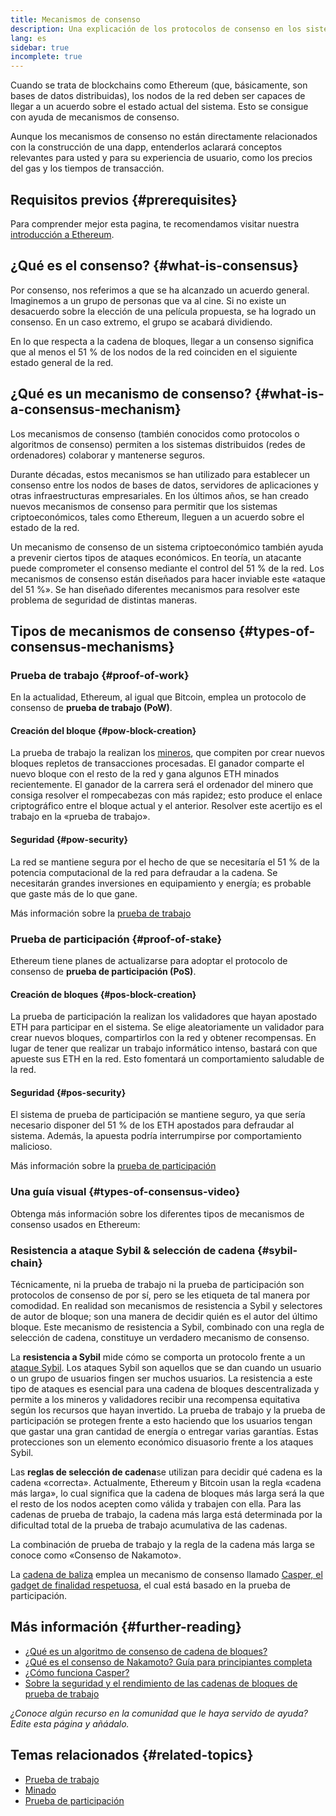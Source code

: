 ```yaml
---
title: Mecanismos de consenso
description: Una explicación de los protocolos de consenso en los sistemas distribuidos y de su función en Ethereum.
lang: es
sidebar: true
incomplete: true
---
```


Cuando se trata de blockchains como Ethereum (que, básicamente, son bases de datos distribuidas), los nodos de la red deben ser capaces de llegar a un acuerdo sobre el estado actual del sistema. Esto se consigue con ayuda de mecanismos de consenso.

Aunque los mecanismos de consenso no están directamente relacionados con la construcción de una dapp, entenderlos aclarará conceptos relevantes para usted y para su experiencia de usuario, como los precios del gas y los tiempos de transacción.

## Requisitos previos {#prerequisites}

Para comprender mejor esta pagina, te recomendamos visitar nuestra [introducción a Ethereum](/developers/docs/intro-to-ethereum/).

## ¿Qué es el consenso? {#what-is-consensus}

Por consenso, nos referimos a que se ha alcanzado un acuerdo general. Imaginemos a un grupo de personas que va al cine. Si no existe un desacuerdo sobre la elección de una película propuesta, se ha logrado un consenso. En un caso extremo, el grupo se acabará dividiendo.

En lo que respecta a la cadena de bloques, llegar a un consenso significa que al menos el 51 % de los nodos de la red coinciden en el siguiente estado general de la red.

## ¿Qué es un mecanismo de consenso? {#what-is-a-consensus-mechanism}

Los mecanismos de consenso (también conocidos como protocolos o algoritmos de consenso) permiten a los sistemas distribuidos (redes de ordenadores) colaborar y mantenerse seguros.

Durante décadas, estos mecanismos se han utilizado para establecer un consenso entre los nodos de bases de datos, servidores de aplicaciones y otras infraestructuras empresariales. En los últimos años, se han creado nuevos mecanismos de consenso para permitir que los sistemas criptoeconómicos, tales como Ethereum, lleguen a un acuerdo sobre el estado de la red.

Un mecanismo de consenso de un sistema criptoeconómico también ayuda a prevenir ciertos tipos de ataques económicos. En teoría, un atacante puede comprometer el consenso mediante el control del 51 % de la red. Los mecanismos de consenso están diseñados para hacer inviable este «ataque del 51 %». Se han diseñado diferentes mecanismos para resolver este problema de seguridad de distintas maneras.

<YouTube id="dylgwcPH4EA" />

## Tipos de mecanismos de consenso {#types-of-consensus-mechanisms}

### Prueba de trabajo {#proof-of-work}

En la actualidad, Ethereum, al igual que Bitcoin, emplea un protocolo de consenso de **prueba de trabajo (PoW)**.

#### Creación del bloque {#pow-block-creation}

La prueba de trabajo la realizan los [mineros](/developers/docs/consensus-mechanisms/pow/mining/), que compiten por crear nuevos bloques repletos de transacciones procesadas. El ganador comparte el nuevo bloque con el resto de la red y gana algunos ETH minados recientemente. El ganador de la carrera será el ordenador del minero que consiga resolver el rompecabezas con más rapidez; esto produce el enlace criptográfico entre el bloque actual y el anterior. Resolver este acertijo es el trabajo en la «prueba de trabajo».

#### Seguridad {#pow-security}

La red se mantiene segura por el hecho de que se necesitaría el 51 % de la potencia computacional de la red para defraudar a la cadena. Se necesitarán grandes inversiones en equipamiento y energía; es probable que gaste más de lo que gane.

Más información sobre la [prueba de trabajo](/developers/docs/consensus-mechanisms/pow/)

### Prueba de participación {#proof-of-stake}

Ethereum tiene planes de actualizarse para adoptar el protocolo de consenso de **prueba de participación (PoS)**.

#### Creación de bloques {#pos-block-creation}

La prueba de participación la realizan los validadores que hayan apostado ETH para participar en el sistema. Se elige aleatoriamente un validador para crear nuevos bloques, compartirlos con la red y obtener recompensas. En lugar de tener que realizar un trabajo informático intenso, bastará con que apueste sus ETH en la red. Esto fomentará un comportamiento saludable de la red.

#### Seguridad {#pos-security}

El sistema de prueba de participación se mantiene seguro, ya que sería necesario disponer del 51 % de los ETH apostados para defraudar al sistema. Además, la apuesta podría interrumpirse por comportamiento malicioso.

Más información sobre la [prueba de participación](developers/docs/consensus-mechanisms/pos/)

### Una guía visual {#types-of-consensus-video}

Obtenga más información sobre los diferentes tipos de mecanismos de consenso usados en Ethereum:

<YouTube id="ojxfbN78WFQ" />

### Resistencia a ataque Sybil & selección de cadena {#sybil-chain}

Técnicamente, ni la prueba de trabajo ni la prueba de participación son protocolos de consenso de por sí, pero se les etiqueta de tal manera por comodidad. En realidad son mecanismos de resistencia a Sybil y selectores de autor de bloque; son una manera de decidir quién es el autor del último bloque. Este mecanismo de resistencia a Sybil, combinado con una regla de selección de cadena, constituye un verdadero mecanismo de consenso.

La **resistencia a Sybil** mide cómo se comporta un protocolo frente a un [ataque Sybil](https://wikipedia.org/wiki/Sybil_attack). Los ataques Sybil son aquellos que se dan cuando un usuario o un grupo de usuarios fingen ser muchos usuarios. La resistencia a este tipo de ataques es esencial para una cadena de bloques descentralizada y permite a los mineros y validadores recibir una recompensa equitativa según los recursos que hayan invertido. La prueba de trabajo y la prueba de participación se protegen frente a esto haciendo que los usuarios tengan que gastar una gran cantidad de energía o entregar varias garantías. Estas protecciones son un elemento económico disuasorio frente a los ataques Sybil.

Las **reglas de selección de cadena**se utilizan para decidir qué cadena es la cadena «correcta». Actualmente, Ethereum y Bitcoin usan la regla «cadena más larga», lo cual significa que la cadena de bloques más larga será la que el resto de los nodos acepten como válida y trabajen con ella. Para las cadenas de prueba de trabajo, la cadena más larga está determinada por la dificultad total de la prueba de trabajo acumulativa de las cadenas.

La combinación de prueba de trabajo y la regla de la cadena más larga se conoce como «Consenso de Nakamoto».

La [cadena de baliza](/upgrades/beacon-chain/) emplea un mecanismo de consenso llamado [Casper, el gadget de finalidad respetuosa](https://arxiv.org/abs/1710.09437), el cual está basado en la prueba de participación.

## Más información {#further-reading}

- [¿Qué es un algoritmo de consenso de cadena de bloques?](https://academy.binance.com/en/articles/what-is-a-blockchain-consensus-algorithm)
- [¿Qué es el consenso de Nakamoto? Guía para principiantes completa](https://blockonomi.com/nakamoto-consensus/)
- [¿Cómo funciona Casper?](https://medium.com/unitychain/intro-to-casper-ffg-9ed944d98b2d)
- [Sobre la seguridad y el rendimiento de las cadenas de bloques de prueba de trabajo](https://eprint.iacr.org/2016/555.pdf)

_¿Conoce algún recurso en la comunidad que le haya servido de ayuda? Edite esta página y añádalo._

## Temas relacionados {#related-topics}

- [Prueba de trabajo](/developers/docs/consensus-mechanisms/pow/)
- [Minado](/developers/docs/consensus-mechanisms/pow/mining/)
- [Prueba de participación](/developers/docs/consensus-mechanisms/pos/)
